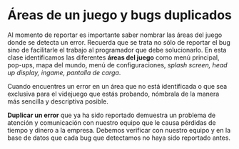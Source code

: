 # Áreas de un juego y bugs duplicados

Al momento de reportar es importante saber nombrar las áreas del juego donde se detecta un error. Recuerda que se trata no sólo de reportar el bug sino de facilitarle el trabajo al programador que debe solucionarlo. En esta clase identificamos las diferentes **áreas del juego** como menú principal, pop-ups, mapa del mundo, menú de configuraciones, *splash screen, head up display, ingame, pantalla de carga*.

Cuando encuentres un error en un área que no está identificada o que sea exclusiva para el videjuego que estás probando, nómbrala de la manera más sencilla y descriptiva posible.

**Duplicar un error** que ya ha sido reportado demuestra un problema de atención y comunicación con nuestro equipo que le causa pérdidas de tiempo y dinero a la empresa. Debemos verificar con nuestro equipo y en la base de datos que cada bug que detectamos no haya sido reportado antes.

